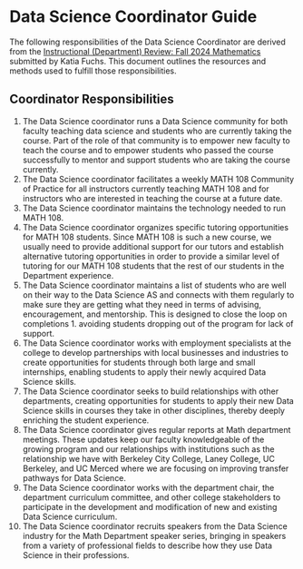 # Data Science Coordinator Guide

The following responsibilities of the Data Science Coordinator are derived from the [Instructional (Department) Review: Fall 2024 Mathematics](https://ccsf.curricunet.com/DynamicReports/AllFieldsReportByEntity/80069?entityType=Module&reportId=146) submitted by Katia Fuchs. This document outlines the resources and methods used to fulfill those responsibilities.

## Coordinator Responsibilities
1. The Data Science coordinator runs a Data Science community for both faculty teaching data science and students who are currently taking the course. Part of the role of that community is to empower new faculty to teach the course and to empower students who passed the course successfully to mentor and support students who are taking the course currently.
1. The Data Science coordinator facilitates a weekly MATH 108 Community of Practice for all instructors currently teaching MATH 108 and for instructors who are interested in teaching the course at a future date.
1. The Data Science coordinator maintains the technology needed to run MATH 108.
1. The Data Science coordinator organizes specific tutoring opportunities for MATH 108 students. Since MATH 108 is such a new course, we usually need to provide additional support for our tutors and establish alternative tutoring opportunities in order to provide a similar level of tutoring for our MATH 108 students that the rest of our students in the Department experience.
1. The Data Science coordinator maintains a list of students who are well on their way to the Data Science AS and connects with them regularly to make sure they are getting what they need in terms of advising, encouragement, and mentorship. This is designed to close the loop on completions 1. avoiding students dropping out of the program for lack of support. 
1. The Data Science coordinator works with employment specialists at the college to develop partnerships with local businesses and industries to create opportunities for students through both large and small internships, enabling students to apply their newly acquired Data Science skills.
1. The Data Science coordinator seeks to build relationships with other departments, creating opportunities for students to apply their new Data Science skills in courses they take in other disciplines, thereby deeply enriching the student experience.
1. The Data Science coordinator gives regular reports at Math department meetings. These updates keep our faculty knowledgeable of the growing program and our relationships with institutions such as the relationship we have with Berkeley City College, Laney College, UC Berkeley, and UC Merced where we are focusing on improving transfer pathways for Data Science.
1. The Data Science coordinator works with the department chair, the department curriculum committee, and other college stakeholders to participate in the development and modification of new and existing Data Science curriculum. 
1. The Data Science coordinator recruits speakers from the Data Science industry for the Math Department speaker series, bringing in speakers from a variety of professional fields to describe how they use Data Science in their professions.